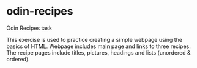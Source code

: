 # odin-recipes
Odin Recipes task

This exercise is used to practice creating a simple webpage using the basics of HTML. 
Webpage includes main page and links to three recipes.
The recipe pages include titles, pictures, headings and lists (unordered & ordered).
